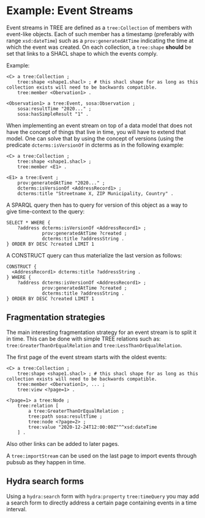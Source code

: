 # Example: Event Streams

Event streams in TREE are defined as a `tree:Collection` of members with event-like objects. Each of such member has a timestamp (preferably with range `xsd:dateTime`) such as a `prov:generatedAtTime` indicating the time at which the event was created.
On each collection, a `tree:shape` __should__ be set that links to a SHACL shape to which the events comply.

Example:

```turtle
<C> a tree:Collection ;
    tree:shape <shape1.shacl> ; # this shacl shape for as long as this collection exists will need to be backwards compatible.
    tree:member <Obervation1> .

<Observation1> a tree:Event, sosa:Observation ;
    sosa:resultTime "2020..." ;
    sosa:hasSimpleResult "1" .
```

When implementing an event stream on top of a data model that does not have the concept of things that live in time, you will have to extend that model. One can solve that by using the concept of versions (using the predicate `dcterms:isVersionOf` in dcterms as in the following example:

```turtle
<C> a tree:Collection ;
    tree:shape <shape1.shacl> ; 
    tree:member <E1> .

<E1> a tree:Event ;
    prov:generatedAtTime "2020..." ;
    dcterms:isVersionOf <AddressRecord1> ;
    dcterms:title "Streetname X, ZIP Municipality, Country" .
```

A SPARQL query then has to query for version of this object as a way to give time-context to the query:

```sparql
SELECT * WHERE {
    ?address dcterms:isVersionOf <AddressRecord1> ;
             prov:generatedAtTime ?created ;
             dcterms:title ?addressString .
} ORDER BY DESC ?created LIMIT 1
```

A CONSTRUCT query can thus materialize the last version as follows:

```sparql
CONSTRUCT {
  <AddressRecord1> dcterms:title ?addressString .
} WHERE {
    ?address dcterms:isVersionOf <AddressRecord1> ;
             prov:generatedAtTime ?created ;
             dcterms:title ?addressString .
} ORDER BY DESC ?created LIMIT 1
```

## Fragmentation strategies

The main interesting fragmentation strategy for an event stream is to split it in time.
This can be done with simple TREE relations such as: `tree:GreaterThanOrEqualRelation` and `tree:LessThanOrEqualRelation`.

The first page of the event stream starts with the oldest events:

```turtle
<C> a tree:Collection ;
    tree:shape <shape1.shacl> ; # this shacl shape for as long as this collection exists will need to be backwards compatible.
    tree:member <Obervation1>, ... ;
    tree:view <?page=1> .

<?page=1> a tree:Node ;
    tree:relation [
        a tree:GreaterThanOrEqualRelation ;
        tree:path sosa:resultTime ;
        tree:node <?page=2> ;
        tree:value "2020-12-24T12:00:00Z"^^xsd:dateTime
    ] .
```

Also other links can be added to later pages.

A `tree:importStream` can be used on the last page to import events through pubsub as they happen in time.

## Hydra search forms

Using a `hydra:search` form with `hydra:property` `tree:timeQuery` you may add a search form to directly address a certain page containing events in a time interval.

